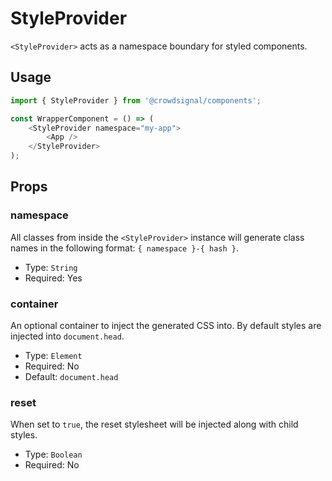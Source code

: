 # StyleProvider

`<StyleProvider>` acts as a namespace boundary for styled components.  

## Usage

```javascript
import { StyleProvider } from '@crowdsignal/components';

const WrapperComponent = () => (
	<StyleProvider namespace="my-app">
		<App />
	</StyleProvider>
);
```

## Props

### namespace

All classes from inside the `<StyleProvider>` instance will generate class names in the following format: `{ namespace }-{ hash }`.

- Type: `String`
- Required: Yes

### container

An optional container to inject the generated CSS into. By default styles are injected into `document.head`.

- Type: `Element`
- Required: No
- Default: `document.head`

### reset

When set to `true`, the reset stylesheet will be injected along with child styles.

- Type: `Boolean`
- Required: No
